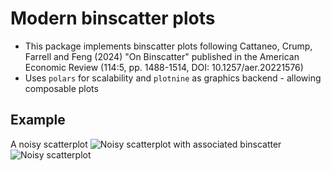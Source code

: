 # Modern binscatter plots

* This package implements binscatter plots following Cattaneo, Crump, Farrell and Feng (2024) "On Binscatter" published in the American Economic Review (114:5, pp. 1488-1514, DOI: 10.1257/aer.20221576) 
* Uses ``polars`` for scalability and ``plotnine`` as graphics backend - allowing composable plots

## Example
A noisy scatterplot
![Noisy scatterplot](https://github.com/matthiaskaeding/binscatter/blob/images/readme/scatter.png?raw=true)
with associated binscatter
![Noisy scatterplot](https://github.com/matthiaskaeding/binscatter/blob/images/readme/binscatter.png?raw=true)
